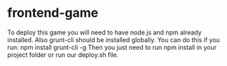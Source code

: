 frontend-game
=============

To deploy this game you will need to have node.js and npm already installed. 
Also grunt-cli should be installed globally. You can do this if you run:
	npm install grunt-cli -g
Then you just need to run
	npm install
in your project folder or run our deploy.sh file.
